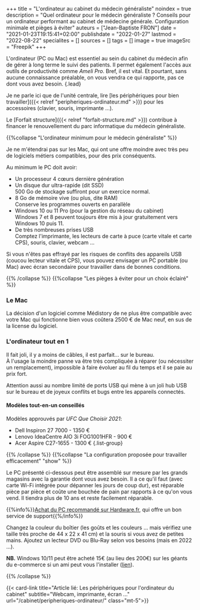 +++
title = "L'ordinateur au cabinet du médecin généraliste"
noindex = true
description = "Quel ordinateur pour le médecin généraliste ? Conseils pour un ordinateur performant au cabinet de médecine générale. Configuration minimale et pièges à éviter"
auteurs = ["Jean-Baptiste FRON"]
date = "2021-01-23T19:15:41+02:00"
publishdate = "2022-01-27"
lastmod = "2022-08-22"
specialites = []
sources = []
tags = []
image = true
imageSrc = "Freepik"
+++

L'ordinateur (PC ou Mac) est essentiel au sein du cabinet du médecin afin de gérer à long terme le suivi des patients. Il permet également l'accès aux outils de productivité comme *Ameli Pro*. Bref, il est vital. Et pourtant, sans aucune connaissance préalable, on vous vendra ce qui rapporte, pas ce dont vous avez besoin.
{.lead}

Je ne parle ici que de l'unité centrale, lire [les périphériques pour bien travailler]({{< relref "peripheriques-ordinateur.md" >}}) pour les accessoires (clavier, souris, imprimante ...).

Le [Forfait structure]({{< relref "forfait-structure.md" >}}) contribue à financer le renouvellement du parc informatique du médecin généraliste.

{{%collapse "L'ordinateur minimum pour le médecin généraliste" %}}

Je ne m'étendrai pas sur les Mac, qui ont une offre moindre avec très peu de logiciels métiers compatibles, pour des prix conséquents.

Au minimum le PC doit avoir:

- Un processeur 4 cœurs dernière génération
- Un disque dur ultra-rapide (dit SSD)  
  500 Go de stockage suffiront pour un exercice normal.
- 8 Go de mémoire vive (ou plus, dite RAM)  
  Conserve les programmes ouverts en parallèle
- Windows 10 ou 11 Pro (pour la gestion du réseau du cabinet)  
  Windows 7 et 8 peuvent toujours être mis à jour gratuitement vers Windows 10 puis 11.
- De très nombreuses prises USB  
  Comptez l'imprimante, les lecteurs de carte à puce (carte vitale et carte CPS), souris, clavier, webcam ...

Si vous n'êtes pas effrayé par les risques de conflits des appareils USB (coucou lecteur vitale et CPS), vous pouvez envisager un PC portable (ou Mac) avec écran secondaire pour travailler dans de bonnes conditions.

{{% /collapse %}}
{{%collapse "Les pièges à éviter pour un choix éclairé" %}}

### Le Mac

La décision d'un logiciel comme Médistory de ne plus être compatible avec votre Mac qui fonctionne bien vous coûtera 2500 € de Mac neuf, en sus de la license du logiciel.

### L'ordinateur tout en 1

Il fait joli, il y a moins de câbles, il est parfait... sur le bureau.  
À l'usage la moindre panne va être très compliquée à réparer (ou nécessiter un remplacement), impossible à faire évoluer au fil du temps et il se paie au prix fort.

Attention aussi au nombre limité de ports USB qui mène à un joli hub USB sur le bureau et de joyeux conflits et bugs entre les appareils connectés.

#### Modèles tout-en-un conseillés

Modèles approuvés par *UFC Que Choisir 2021*:

- Dell Inspiron 27 7000 - 1350 €
- Lenovo IdeaCentre AIO 3i FOG1001HFR - 900 €
- Acer Aspire C27-1655 - 1300 €
{.list-group}

{{% /collapse %}}
{{%collapse "La configuration proposée pour travailler efficacement" "show" %}}

Le PC présenté ci-dessous peut être assemblé sur mesure par les grands magasins avec la garantie dont vous avez besoin. Il a ce qu'il faut (avec carte Wi-Fi intégrée pour dépanner les jours de coup dur), est réparable pièce par pièce et coûte une bouchée de pain par rapports à ce qu'on vous vend. Il tiendra plus de 10 ans et reste facilement réparable.

{{%info%}}[Achat du PC recommandé sur Hardware.fr](https://shop.hardware.fr/configurateur/5e85ae72c84371bb5bb5d864bd2a20bc), qui offre un bon service de support{{%/info%}}

Changez la couleur du boîtier (les goûts et les couleurs ... mais vérifiez une taille très proche de 44 x 22 x 41 cm) et la souris si vous avez de petites mains. Ajoutez un lecteur DVD ou Blu-Ray selon vos besoins (mais en 2022 ...).

**NB.** Windows 10/11 peut être acheté 15€ (au lieu des 200€) sur les géants du e-commerce si un ami peut vous l'installer ([lien](https://www.amazon.fr/gp/product/B0B6QJBDPS/ref=ppx_yo_dt_b_asin_title_o00_s00?ie=UTF8&psc=1)).

{{% /collapse %}}

{{< card-link title="Article lié: Les périphériques pour l'ordinateur du cabinet" subtitle="Webcam, imprimante, écran ..." url="/cabinet/peripheriques-ordinateur/" class="mt-5">}}
